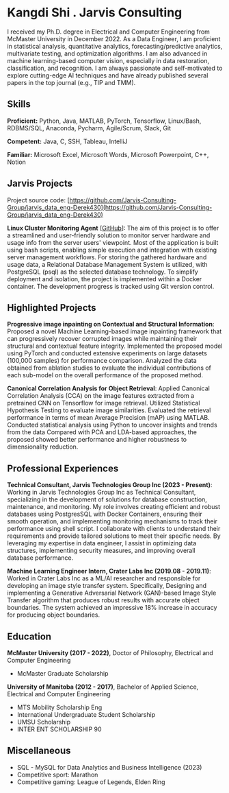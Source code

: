 # Kangdi Shi . Jarvis Consulting

I received my Ph.D. degree in Electrical and Computer Engineering from McMaster University in December 2022. As a Data Engineer, I am proficient in statistical analysis, quantitative analytics, forecasting/predictive analytics, multivariate testing, and optimization algorithms. I am also advanced in machine learning-based computer vision, especially in data restoration, classification, and recognition. I am always passionate and self-motivated to explore cutting-edge AI techniques and have already published several papers in the top journal (e.g., TIP and TMM).

## Skills

**Proficient:** Python, Java, MATLAB, PyTorch, Tensorflow, Linux/Bash, RDBMS/SQL, Anaconda, Pycharm, Agile/Scrum, Slack, Git

**Competent:** Java, C, SSH, Tableau, IntelliJ

**Familiar:** Microsoft Excel, Microsoft Words, Microsoft Powerpoint, C++, Notion

## Jarvis Projects

Project source code: [https://github.com/Jarvis-Consulting-Group/jarvis_data_eng-Derek430](https://github.com/Jarvis-Consulting-Group/jarvis_data_eng-Derek430)


**Linux Cluster Monitoring Agent** [[GitHub](https://github.com/Jarvis-Consulting-Group/jarvis_data_eng-Derek430/tree/master/linux_sql)]: The aim of this project is to offer a streamlined and user-friendly solution to monitor server hardware and usage info from the server users' viewpoint. Most of the application is built using bash scripts, enabling simple execution and integration with existing server management workflows. For storing the gathered hardware and usage data, a Relational Database Management System is utilized, with PostgreSQL (psql) as the selected database technology. To simplify deployment and isolation, the project is implemented within a Docker container. The development progress is tracked using Git version control.


## Highlighted Projects
**Progressive image inpainting on Contextual and Structural Information**: Proposed a novel Machine Learning-based image inpainting framework that can progressively recover corrupted images while maintaining their structural and contextual feature integrity. Implemented the proposed model using PyTorch and conducted extensive experiments on large datasets (100,000 samples) for performance comparison. Analyzed the data obtained from ablation studies to evaluate the individual contributions of each sub-model on the overall performance of the proposed method.

**Canonical Correlation Analysis for Object Retrieval**: Applied Canonical Correlation Analysis (CCA) on the image features extracted from a pretrained CNN on Tensorflow for image retrieval. Utilized Statistical Hypothesis Testing to evaluate image similarities. Evaluated the retrieval performance in terms of mean Average Precision (mAP) using MATLAB. Conducted statistical analysis using Python to uncover insights and trends from the data Compared with PCA and LDA-based approaches, the proposed showed better performance and higher robustness to dimensionality reduction.


## Professional Experiences

**Technical Consultant, Jarvis Technologies Group Inc (2023 - Present)**: Working in Jarvis Technologies Group Inc as Technical Consultant, specializing in the development of solutions for database construction, maintenance, and monitoring. My role involves creating efficient and robust databases using PostgresSQL with Docker Containers, ensuring their smooth operation, and implementing monitoring mechanisms to track their performance using shell script. I collaborate with clients to understand their requirements and provide tailored solutions to meet their specific needs. By leveraging my expertise in data engineer, I assist in optimizing data structures, implementing security measures, and improving overall database performance.

**Machine Learning Engineer Intern, Crater Labs Inc (2019.08 - 2019.11)**: Worked in Crater Labs Inc as a ML/AI researcher and responsible for developing an image style transfer system. Specifically, Designing and implementing a Generative Adversarial Network (GAN)-based Image Style Transfer algorithm that produces robust results with accurate object boundaries. The system achieved an impressive 18% increase in accuracy for producing object boundaries.


## Education
**McMaster University (2017 - 2022)**, Doctor of Philosophy, Electrical and Computer Engineering
- McMaster Graduate Scholarship

**University of Manitoba (2012 - 2017)**, Bachelor of Applied Science, Electrical and Computer Engineering
- MTS Mobility Scholarship Eng
- International Undergraduate Student Scholarship
- UMSU Scholarship
- INTER ENT SCHOLARSHIP 90


## Miscellaneous
- SQL - MySQL for Data Analytics and Business Intelligence (2023)
- Competitive sport: Marathon
- Competitive gaming: League of Legends, Elden Ring

